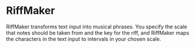RiffMaker
=========

RiffMaker transforms text input into musical phrases. You specify the scale
that notes should be taken from and the key for the riff, and RiffMaker maps
the characters in the text input to intervals in your chosen scale.